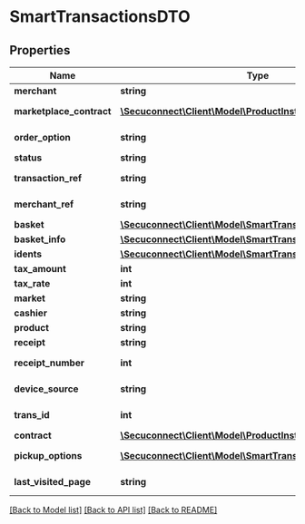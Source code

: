 # SmartTransactionsDTO

## Properties
Name | Type | Description | Notes
------------ | ------------- | ------------- | -------------
**merchant** | **string** | Merchant | [optional] 
**marketplace_contract** | [**\Secuconnect\Client\Model\ProductInstanceID**](ProductInstanceID.md) | Marketplace contract | [optional] 
**order_option** | **string** | Order option | [optional] 
**status** | **string** | Status | [optional] 
**transaction_ref** | **string** | Transaction ref | [optional] 
**merchant_ref** | **string** | Merchant ref | [optional] 
**basket** | [**\Secuconnect\Client\Model\SmartTransactionsBasket**](SmartTransactionsBasket.md) | Basket | [optional] 
**basket_info** | [**\Secuconnect\Client\Model\SmartTransactionsBasketInfo**](SmartTransactionsBasketInfo.md) | Basket info | [optional] 
**idents** | [**\Secuconnect\Client\Model\SmartTransactionsIdent[]**](SmartTransactionsIdent.md) | Idents | [optional] 
**tax_amount** | **int** | Tax amount | [optional] 
**tax_rate** | **int** | Tax rate | [optional] 
**market** | **string** | Market | [optional] 
**cashier** | **string** | Cashier | [optional] 
**product** | **string** | Product | [optional] 
**receipt** | **string** | Receipt | [optional] 
**receipt_number** | **int** | Receipt number | [optional] 
**device_source** | **string** | Device source | [optional] 
**trans_id** | **int** | Transaction id | [optional] 
**contract** | [**\Secuconnect\Client\Model\ProductInstanceID**](ProductInstanceID.md) | Contract | [optional] 
**pickup_options** | [**\Secuconnect\Client\Model\SmartTransactionsPickupOptions**](SmartTransactionsPickupOptions.md) | Pickup options | [optional] 
**last_visited_page** | **string** | Last visited page | [optional] 

[[Back to Model list]](../README.md#documentation-for-models) [[Back to API list]](../README.md#documentation-for-api-endpoints) [[Back to README]](../README.md)


